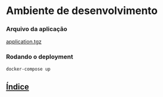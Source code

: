 # Ambiente de desenvolvimento

### Arquivo da aplicação
[application.tgz](./application.tgz)

### Rodando o deployment

```
docker-compose up
```

## [Índice](../README.md)
